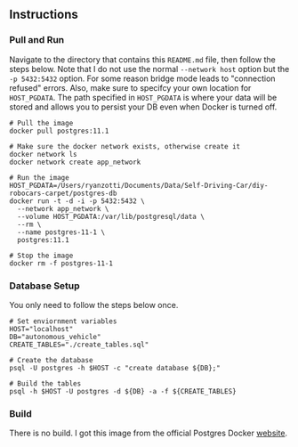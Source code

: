 ## Instructions

### Pull and Run

Navigate to the directory that contains this `README.md` file, then follow the steps below. Note that I do not use the normal `--network host` option but the `-p 5432:5432` option. For some reason bridge mode leads to "connection refused" errors. Also, make sure to specifcy your own location for `HOST_PGDATA`. The path specified in `HOST_PGDATA` is where your data will be stored and allows you to persist your DB even when Docker is turned off.

	# Pull the image
	docker pull postgres:11.1
		
	# Make sure the docker network exists, otherwise create it
	docker network ls
	docker network create app_network

	# Run the image
	HOST_PGDATA=/Users/ryanzotti/Documents/Data/Self-Driving-Car/diy-robocars-carpet/postgres-db
	docker run -t -d -i -p 5432:5432 \
	  --network app_network \
	  --volume HOST_PGDATA:/var/lib/postgresql/data \
	  --rm \
	  --name postgres-11-1 \
	  postgres:11.1

	# Stop the image
	docker rm -f postgres-11-1

### Database Setup

You only need to follow the steps below once.

	# Set enviornment variables
	HOST="localhost"
	DB="autonomous_vehicle"
	CREATE_TABLES="./create_tables.sql"
	
	# Create the database
	psql -U postgres -h $HOST -c "create database ${DB};"
	
	# Build the tables 
	psql -h $HOST -U postgres -d ${DB} -a -f ${CREATE_TABLES}


### Build

There is no build. I got this image from the official Postgres Docker [website](https://hub.docker.com/_/postgres).
